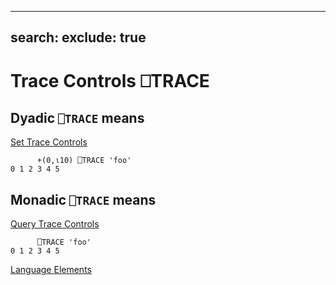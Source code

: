 <!-- Hidden search keywords -->
<div style="display: none;">
  ⎕TRACE TRACE
</div>

---
search:
  exclude: true
---





<h1 class="heading"><span class="name">Trace Controls</span> <span class="command">⎕TRACE</span></h1>


## Dyadic `⎕TRACE` means


[Set Trace Controls](set-trace.md)
```apl
      +(0,⍳10) ⎕TRACE 'foo'
0 1 2 3 4 5
```

## Monadic `⎕TRACE` means


[Query Trace Controls](query-trace.md)
```apl
      ⎕TRACE 'foo'
0 1 2 3 4 5
```


[Language Elements](../symbols/language-elements.md)


